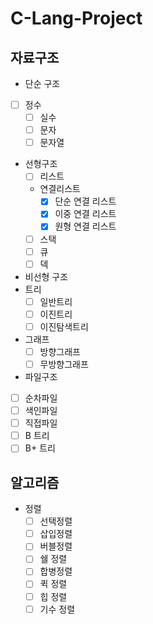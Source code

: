 # C-Lang-Project

## 자료구조

- 단순 구조
- [ ] 정수
	- [ ] 실수
	- [ ] 문자
	- [ ] 문자열
- 선형구조
	- [ ] 리스트
	- 연결리스트
		- [x] 단순 연결 리스트
		- [x] 이중 연결 리스트
		- [x] 원형 연결 리스트
	- [ ] 스택
	- [ ] 큐
	- [ ] 덱
- 비선형 구조
- 트리
	- [ ] 일반트리
	- [ ] 이진트리
	- [ ] 이진탐색트리
- 그래프
	- [ ] 방향그래프
	- [ ] 무방향그래프
- 파일구조
- [ ] 순차파일
- [ ] 색인파일
- [ ] 직접파일
- [ ] B 트리
- [ ] B+ 트리

## 알고리즘

- 정렬
	- [ ] 선택정렬
	- [ ] 삽입정렬
	- [ ] 버블정렬
	- [ ] 쉘 정렬
	- [ ] 합병정렬
	- [ ] 퀵 정렬
	- [ ] 힙 정렬
	- [ ] 기수 정렬
